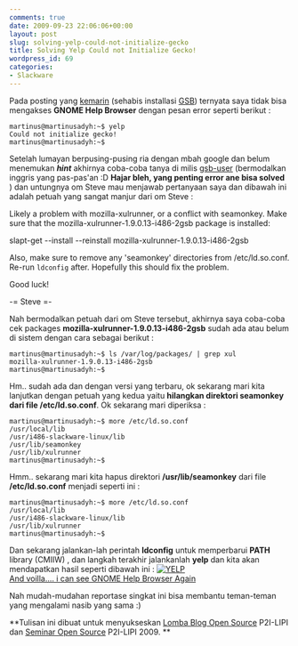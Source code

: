 ```yaml
---
comments: true
date: 2009-09-23 22:06:06+00:00
layout: post
slug: solving-yelp-could-not-initialize-gecko
title: Solving Yelp Could not Initialize Gecko!
wordpress_id: 69
categories:
- Slackware
---
```


Pada posting yang [kemarin](http://martinusadyh.web.id/2009/09/22/installing-gnome-2263-gsb-distribution-in-slackware-130/) (sehabis installasi [GSB](http://gnomeslackbuild.org/)) ternyata saya tidak bisa mengakses **GNOME Help Browser** dengan pesan error seperti berikut :

    
    
    martinus@martinusadyh:~$ yelp
    Could not initialize gecko!
    martinus@martinusadyh:~$
    



Setelah lumayan berpusing-pusing ria dengan mbah google dan belum menemukan ***hint*** akhirnya coba-coba tanya di milis [gsb-user](http://groups.google.com/group/gsb-users) (bermodalkan inggris yang pas-pas'an :D **Hajar bleh, yang penting error ane bisa solved** ) dan untungnya om Steve mau menjawab pertanyaan saya dan dibawah ini adalah petuah yang sangat manjur dari om Steve :


> 
Likely a problem with mozilla-xulrunner, or a conflict with seamonkey.
Make sure that the mozilla-xulrunner-1.9.0.13-i486-2gsb package is
installed:

slapt-get --install --reinstall mozilla-xulrunner-1.9.0.13-i486-2gsb

Also, make sure to remove any 'seamonkey' directories from
/etc/ld.so.conf.  Re-run `ldconfig` after.  Hopefully this should fix the
problem.

Good luck!

-= Steve =-



<!-- more -->
Nah bermodalkan petuah dari om Steve tersebut, akhirnya saya coba-coba cek packages **mozilla-xulrunner-1.9.0.13-i486-2gsb** sudah ada atau belum di sistem dengan cara sebagai berikut :

    
    
    martinus@martinusadyh:~$ ls /var/log/packages/ | grep xul
    mozilla-xulrunner-1.9.0.13-i486-2gsb
    martinus@martinusadyh:~$
    



Hm.. sudah ada dan dengan versi yang terbaru, ok sekarang mari kita lanjutkan dengan petuah yang kedua yaitu **hilangkan direktori seamonkey dari file /etc/ld.so.conf**. Ok sekarang mari diperiksa :

    
    
    martinus@martinusadyh:~$ more /etc/ld.so.conf
    /usr/local/lib
    /usr/i486-slackware-linux/lib
    /usr/lib/seamonkey
    /usr/lib/xulrunner
    martinus@martinusadyh:~$
    



Hmm.. sekarang mari kita hapus direktori **/usr/lib/seamonkey** dari file **/etc/ld.so.conf** menjadi seperti ini :

    
    
    martinus@martinusadyh:~$ more /etc/ld.so.conf
    /usr/local/lib
    /usr/i486-slackware-linux/lib
    /usr/lib/xulrunner
    martinus@martinusadyh:~$
    



Dan sekarang jalankan-lah perintah **ldconfig** untuk memperbarui **PATH** library (CMIIW) , dan langkah terakhir jalankanlah **yelp** dan kita akan mendapatkan hasil seperti dibawah ini :
[![YELP](http://farm3.static.flickr.com/2494/3949037490_445ac57087.jpg)  
And voilla.... i can see GNOME Help Browser Again](http://www.flickr.com/photos/10243554@N02/3949037490/)

Nah mudah-mudahan reportase singkat ini bisa membantu teman-teman yang mengalami nasib yang sama :)

**Tulisan ini dibuat untuk menyukseskan [Lomba Blog Open Source](http://www.informatika.lipi.go.id/seminar/lombablog/) P2I-LIPI dan [Seminar Open Source](http://www.informatika.lipi.go.id/seminar/) P2I-LIPI 2009. **
